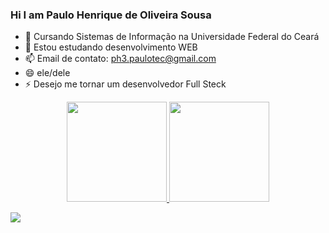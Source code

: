 ### Hi I am  Paulo Henrique de Oliveira Sousa

- 🔭 Cursando Sistemas de Informação na Universidade Federal do Ceará
- 🌱 Estou estudando desenvolvimento WEB
- 📫 Email de contato: ph3.paulotec@gmail.com
- 😄 ele/dele
- ⚡ Desejo me tornar um desenvolvedor Full Steck

<div align="center">
  <a href="https://github.com/ph3paulo">
  <img height="160em" src="https://github-readme-stats.vercel.app/api?username=ph3paulo&show_icons=true&theme=dark&include_all_commits=true&count_private=true"/>
  <img height="160em" src="https://github-readme-stats.vercel.app/api/top-langs/?username=ph3paulo&layout=compact&langs_count=7&theme=dark"/>
</div>
  
  <a href="https://www.linkedin.com/in/paulo-henrique-oliveira-sousa-332922197/" target="_blank"><img src="https://img.shields.io/badge/-LinkedIn-%230077B5?style=for-the-badge&logo=linkedin&logoColor=white" target="_blank"></a>
